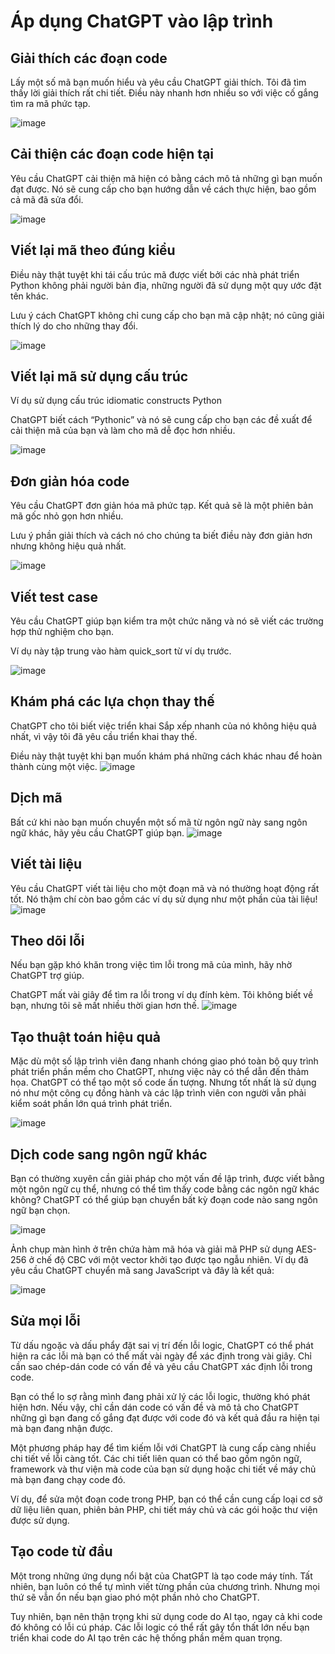 # Áp dụng ChatGPT vào lập trình

## Giải thích các đoạn code

Lấy một số mã bạn muốn hiểu và yêu cầu ChatGPT giải thích. Tôi đã tìm thấy lời giải thích rất chi tiết. Điều này nhanh hơn nhiều so với việc cố gắng tìm ra mã phức tạp.

![image](https://github.com/thangdtph27626/chatGPT/assets/109157942/5ff16171-973a-4688-b1bb-0aa74556144f)

## Cải thiện các đoạn code hiện tại

Yêu cầu ChatGPT cải thiện mã hiện có bằng cách mô tả những gì bạn muốn đạt được. Nó sẽ cung cấp cho bạn hướng dẫn về cách thực hiện, bao gồm cả mã đã sửa đổi.

![image](https://github.com/thangdtph27626/chatGPT/assets/109157942/ce35639b-7970-4a63-9706-6e70210287ab)

## Viết lại mã theo đúng kiểu

Điều này thật tuyệt khi tái cấu trúc mã được viết bởi các nhà phát triển Python không phải người bản địa, những người đã sử dụng một quy ước đặt tên khác.

Lưu ý cách ChatGPT không chỉ cung cấp cho bạn mã cập nhật; nó cũng giải thích lý do cho những thay đổi.

![image](https://github.com/thangdtph27626/chatGPT/assets/109157942/5e19afe9-369f-4660-a040-217e82f610c5)

## Viết lại mã sử dụng cấu trúc

Ví dụ sử dụng cấu trúc idiomatic constructs Python

 ChatGPT biết cách “Pythonic” và nó sẽ cung cấp cho bạn các đề xuất để cải thiện mã của bạn và làm cho mã dễ đọc hơn nhiều.

 ![image](https://github.com/thangdtph27626/chatGPT/assets/109157942/cd059b29-8122-41a3-b668-e888003d83bf)

## Đơn giản hóa code

 Yêu cầu ChatGPT đơn giản hóa mã phức tạp. Kết quả sẽ là một phiên bản mã gốc nhỏ gọn hơn nhiều.

Lưu ý phần giải thích và cách nó cho chúng ta biết điều này đơn giản hơn nhưng không hiệu quả nhất.

![image](https://github.com/thangdtph27626/chatGPT/assets/109157942/3d1c8c72-d3c7-4466-b79e-01c00d548641)

## Viết test case 

Yêu cầu ChatGPT giúp bạn kiểm tra một chức năng và nó sẽ viết các trường hợp thử nghiệm cho bạn.

Ví dụ này tập trung vào hàm quick_sort từ ví dụ trước.

![image](https://github.com/thangdtph27626/chatGPT/assets/109157942/3658c9f1-e86c-49ba-b635-7f3a966bac86)

## Khám phá các lựa chọn thay thế
ChatGPT cho tôi biết việc triển khai Sắp xếp nhanh của nó không hiệu quả nhất, vì vậy tôi đã yêu cầu triển khai thay thế.

Điều này thật tuyệt khi bạn muốn khám phá những cách khác nhau để hoàn thành cùng một việc.
![image](https://github.com/thangdtph27626/chatGPT/assets/109157942/98db0592-17a5-4c64-80dd-f098b77412f3)


## Dịch mã
Bất cứ khi nào bạn muốn chuyển một số mã từ ngôn ngữ này sang ngôn ngữ khác, hãy yêu cầu ChatGPT giúp bạn.
![image](https://github.com/thangdtph27626/chatGPT/assets/109157942/3f3bf246-612b-4b98-853c-ee22bea2d7d0)

## Viết tài liệu
Yêu cầu ChatGPT viết tài liệu cho một đoạn mã và nó thường hoạt động rất tốt. Nó thậm chí còn bao gồm các ví dụ sử dụng như một phần của tài liệu!
![image](https://github.com/thangdtph27626/chatGPT/assets/109157942/eedfdf13-b469-484b-802e-c363d476af59)


## Theo dõi lỗi
Nếu bạn gặp khó khăn trong việc tìm lỗi trong mã của mình, hãy nhờ ChatGPT trợ giúp.

ChatGPT mất vài giây để tìm ra lỗi trong ví dụ đính kèm. Tôi không biết về bạn, nhưng tôi sẽ mất nhiều thời gian hơn thế.
![image](https://github.com/thangdtph27626/chatGPT/assets/109157942/f89d8dd1-fc3a-4af9-85bf-c842609ba3cd)

## Tạo thuật toán hiệu quả
Mặc dù một số lập trình viên đang nhanh chóng giao phó toàn bộ quy trình phát triển phần mềm cho ChatGPT, nhưng việc này có thể dẫn đến thảm họa. ChatGPT có thể tạo một số code ấn tượng. Nhưng tốt nhất là sử dụng nó như một công cụ đồng hành và các lập trình viên con người vẫn phải kiểm soát phần lớn quá trình phát triển.

![image](https://github.com/thangdtph27626/chatGPT/assets/109157942/d7499884-c7d8-4049-a8d0-9e36b2c25b7c)

## Dịch code sang ngôn ngữ khác

Bạn có thường xuyên cần giải pháp cho một vấn đề lập trình, được viết bằng một ngôn ngữ cụ thể, nhưng có thể tìm thấy code bằng các ngôn ngữ khác không? ChatGPT có thể giúp bạn chuyển bất kỳ đoạn code nào sang ngôn ngữ bạn chọn.

![image](https://github.com/thangdtph27626/chatGPT/assets/109157942/45ad36f1-593b-4c5c-8741-51bbba185ce7)

Ảnh chụp màn hình ở trên chứa hàm mã hóa và giải mã PHP sử dụng AES-256 ở chế độ CBC với một vector khởi tạo được tạo ngẫu nhiên. Ví dụ đã yêu cầu ChatGPT chuyển mã sang JavaScript và đây là kết quả:

![image](https://github.com/thangdtph27626/chatGPT/assets/109157942/6b77403c-f028-4c8d-8e2e-26c23fd374ba)

## Sửa mọi lỗi
Từ dấu ngoặc và dấu phẩy đặt sai vị trí đến lỗi logic, ChatGPT có thể phát hiện ra các lỗi mà bạn có thể mất vài ngày để xác định trong vài giây. Chỉ cần sao chép-dán code có vấn đề và yêu cầu ChatGPT xác định lỗi trong code.


Bạn có thể lo sợ rằng mình đang phải xử lý các lỗi logic, thường khó phát hiện hơn. Nếu vậy, chỉ cần dán code có vấn đề và mô tả cho ChatGPT những gì bạn đang cố gắng đạt được với code đó và kết quả đầu ra hiện tại mà bạn đang nhận được.

Một phương pháp hay để tìm kiếm lỗi với ChatGPT là cung cấp càng nhiều chi tiết về lỗi càng tốt. Các chi tiết liên quan có thể bao gồm ngôn ngữ, framework và thư viện mà code của bạn sử dụng hoặc chi tiết về máy chủ mà bạn đang chạy code đó.

Ví dụ, để sửa một đoạn code trong PHP, bạn có thể cần cung cấp loại cơ sở dữ liệu liên quan, phiên bản PHP, chi tiết máy chủ và các gói hoặc thư viện được sử dụng.

## Tạo code từ đầu
Một trong những ứng dụng nổi bật của ChatGPT là tạo code máy tính. Tất nhiên, bạn luôn có thể tự mình viết từng phần của chương trình. Nhưng mọi thứ sẽ vẫn ổn nếu bạn giao phó một phần nhỏ cho ChatGPT.

Tuy nhiên, bạn nên thận trọng khi sử dụng code do AI tạo, ngay cả khi code đó không có lỗi cú pháp. Các lỗi logic có thể rất gây tổn thất lớn nếu bạn triển khai code do AI tạo trên các hệ thống phần mềm quan trọng.
